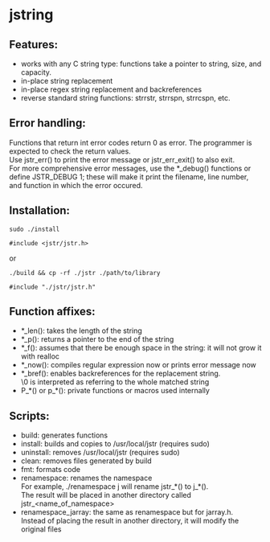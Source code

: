 # jstring

## Features:

- works with any C string type: functions take a pointer to string, size, and capacity.
- in-place string replacement
- in-place regex string replacement and backreferences
- reverse standard string functions: strrstr, strrspn, strrcspn, etc.

## Error handling: 
Functions that return int error codes return 0 as error. The programmer is expected to check the return values.<br>Use jstr\_err\(\) to print the error message or jstr\_err\_exit() to also exit.<br>For more comprehensive error messages, use the \*\_debug\(\) functions or define JSTR\_DEBUG 1; these will make it print the filename, line number, and function in which the error occured.

## Installation:

```
sudo ./install
```
```
#include <jstr/jstr.h>
```
or
```
./build && cp -rf ./jstr ./path/to/library
```
```
#include "./jstr/jstr.h"
```

## Function affixes: 

- \*\_len(): takes the length of the string
- \*\_p(): returns a pointer to the end of the string
- \*\_f(): assumes that there be enough space in the string: it will not grow it with realloc
- \*\_now(): compiles regular expression now or prints error message now
- \*\_bref(): enables backreferences for the replacement string.<br>
\\0 is interpreted as referring to the whole matched string
- P_\*() or p_\*(): private functions or macros used internally

## Scripts:

- build: generates functions
- install: builds and copies to /usr/local/jstr (requires sudo)
- uninstall: removes /usr/local/jstr (requires sudo)
- clean: removes files generated by build
- fmt: formats code
- renamespace: renames the namespace<br>
For example, ./renamespace j will rename jstr\_\*() to j\_\*().<br>
The result will be placed in another directory called jstr\_\<name\_of\_namespace\>
- renamespace\_jarray: the same as renamespace but for jarray.h.<br>
Instead of placing the result in another directory, it will modify the original files
